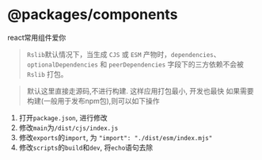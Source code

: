 # @packages/components

react常用组件爱你

> `Rslib`默认情况下，当生成 `CJS` 或 `ESM` 产物时，`dependencies`、`optionalDependencies` 和 `peerDependencies` 字段下的三方依赖不会被 `Rslib` 打包。

> 默认这里直接走源码,不进行构建. 这样应用打包最小, 开发也最快 如果需要构建(一般用于发布npm包),则可以如下操作

1. 打开`package.json`, 进行修改
2. 修改`main`为`/dist/cjs/index.js`
3. 修改`exports`的`import`, 为 `"import": "./dist/esm/index.mjs"`
4. 修改`scripts`的`build`和`dev`, 将`echo`语句去除
